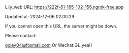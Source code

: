 Lily_web URL: https://222f-61-165-102-156.ngrok-free.app

Updated at: 2024-12-06 02:00:29

If you cannot open this URL, the server might be down.

Please contact: 

goley04@foxmail.com Or Wechat:GL_yeaH